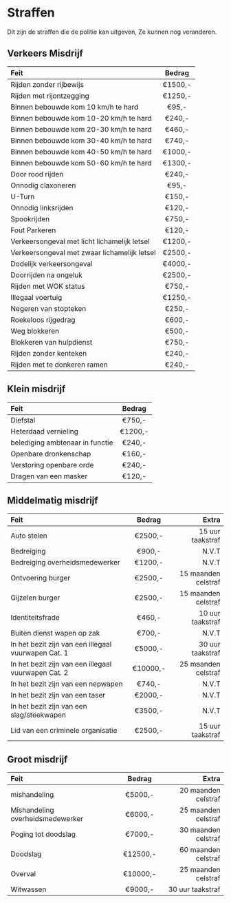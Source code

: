 # Straffen

Dit zijn de straffen die de politie kan uitgeven, Ze kunnen nog veranderen.

## Verkeers Misdrijf

|Feit|Bedrag|
|:---|:----:|
|Rijden zonder rijbewijs | €1500,- |
|Rijden met rijontzegging | €1250,- |
|Binnen bebouwde kom 10 km/h te hard | €95,- |
|Binnen bebouwde kom 10-20 km/h te hard | €240,- |
|Binnen bebouwde kom 20-30 km/h te hard | €460,- |
|Binnen bebouwde kom 30-40 km/h te hard | €740,- |
|Binnen bebouwde kom 40-50 km/h te hard | €1000,- |
|Binnen bebouwde kom 50-60 km/h te hard | €1300,- |
|Door rood rijden | €240,- |
|Onnodig claxoneren | €95,- |
|U-Turn | €150,- |
|Onnodig linksrijden | €120,- |
|Spookrijden | €750,- |
|Fout Parkeren | €120,- |
|Verkeersongeval met licht lichamelijk letsel | €1200,- |
|Verkeersongeval met zwaar lichamelijk letsel | €2500,- |
|Dodelijk verkeersongeval | €4000,- |
|Doorrijden na ongeluk | €2500,- |
|Rijden met WOK status | €750,- |
|Illegaal voertuig | €1250,- |
|Negeren van stopteken | €250,- |
|Roekeloos rijgedrag | €600,- |
|Weg blokkeren | €500,- |
|Blokkeren van hulpdienst | €750,- |
|Rijden zonder kenteken | €240,- |
|Rijden met te donkeren ramen | €240,- |

## Klein misdrijf

|Feit|Bedrag|
|:---|:---:|
|Diefstal | €750,- |
|Heterdaad vernieling | €1200,- |
|belediging ambtenaar in functie | €240,- |
|Openbare dronkenschap | €160,- |
|Verstoring openbare orde | €240,- |
|Dragen van een masker | €120,- |

## Middelmatig misdrijf

|Feit|Bedrag|Extra|
|:---|:---:|---:|
|Auto stelen | €2500,- | 15 uur taakstraf |
|Bedreiging | €900,- | N.V.T
|Bedreiging overheidsmedewerker | €1200,- | N.V.T |
|Ontvoering burger | €2500,- | 15 maanden celstraf |
|Gijzelen burger | €2500,- | 15 maanden celstraf |
|Identiteitsfrade | €460,- | 10 uur taakstraf |
|Buiten dienst wapen op zak | €700,- | N.V.T |
|In het bezit zijn van een illegaal vuurwapen Cat. 1 | €5000,- | 30 uur taakstraf |
|In het bezit zijn van een illegaal vuurwapen Cat. 2 | €10000,- | 25 maanden celstraf |
|In het bezit zijn van een nepwapen | €740,- | N.V.T |
|In het bezit zijn van een taser | €2000,- | N.V.T |
|In het bezit zijn van een slag/steekwapen | €3500,- | N.V.T |
|Lid van een criminele organisatie | €2500,- | 15 uur taakstraf |

## Groot misdrijf

|Feit|Bedrag|Extra|
|:---|:---:|---:|
|mishandeling | €5000,- | 20 maanden celstraf |
|Mishandeling overheidsmedewerker | €6000,- | 25 maanden celstraf |
|Poging tot doodslag | €7000,- | 30 maanden celstraf |
|Doodslag | €12500,- | 60 maanden celstraf |
|Overval | €10000,- | 25 maanden celstraf |
|Witwassen | €9000,- | 30 uur taakstraf |


